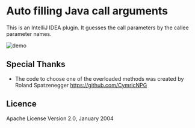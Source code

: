 Auto filling Java call arguments
================================

This is an IntelliJ IDEA plugin. It guesses the call parameters by the callee parameter names.

<img src="demo.gif" alt="demo" title="demo" align="center"/>

Special Thanks
-----------------
* The code to choose one of the overloaded methods was created by Roland Spatzenegger https://github.com/CymricNPG

Licence
-------
Apache License Version 2.0, January 2004
